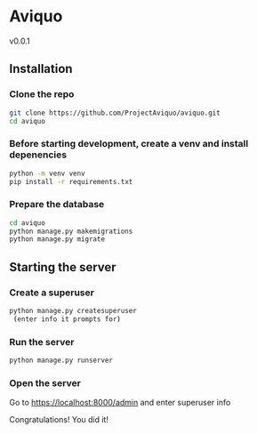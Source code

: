 # Aviquo

v0.0.1

## Installation

### Clone the repo

```sh
git clone https://github.com/ProjectAviquo/aviquo.git
cd aviquo
```

### Before starting development, create a venv and install depenencies

```sh
python -m venv venv
pip install -r requirements.txt
```

### Prepare the database

```sh
cd aviquo
python manage.py makemigrations
python manage.py migrate
```

## Starting the server

### Create a superuser

```sh
python manage.py createsuperuser
 (enter info it prompts for)
```

### Run the server

```sh
python manage.py runserver
```

### Open the server

Go to <https://localhost:8000/admin> and enter superuser info

Congratulations! You did it!
